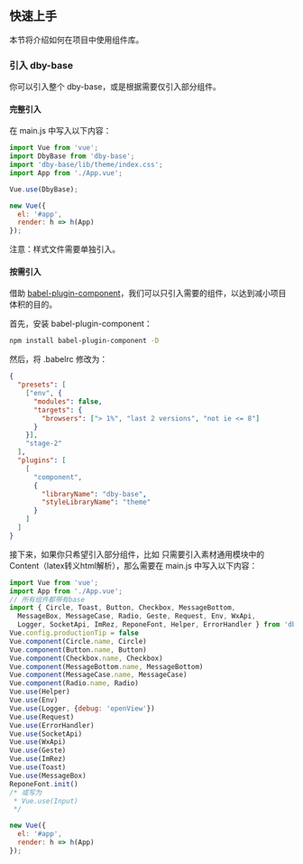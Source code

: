 ## 快速上手

本节将介绍如何在项目中使用组件库。

### 引入 dby-base

你可以引入整个 dby-base，或是根据需要仅引入部分组件。

#### 完整引入

在 main.js 中写入以下内容：

```javascript
import Vue from 'vue';
import DbyBase from 'dby-base';
import 'dby-base/lib/theme/index.css';
import App from './App.vue';

Vue.use(DbyBase);

new Vue({
  el: '#app',
  render: h => h(App)
});
```

注意：样式文件需要单独引入。


#### 按需引入

借助 [babel-plugin-component](https://github.com/QingWei-Li/babel-plugin-component)，我们可以只引入需要的组件，以达到减小项目体积的目的。

首先，安装 babel-plugin-component：

```bash
npm install babel-plugin-component -D
```

然后，将 .babelrc 修改为：

```json
{
  "presets": [
    ["env", {
      "modules": false,
      "targets": {
        "browsers": ["> 1%", "last 2 versions", "not ie <= 8"]
      }
    }],
    "stage-2"
  ],
  "plugins": [
    [
      "component",
      {
        "libraryName": "dby-base",
        "styleLibraryName": "theme"
      }
    ]
  ]
}

```

接下来，如果你只希望引入部分组件，比如 只需要引入素材通用模块中的Content（latex转义html解析），那么需要在 main.js 中写入以下内容：

```javascript
import Vue from 'vue';
import App from './App.vue';
// 所有组件都带有base
import { Circle, Toast, Button, Checkbox, MessageBottom,
  MessageBox, MessageCase, Radio, Geste, Request, Env, WxApi,
  Logger, SocketApi, ImRez, ReponeFont, Helper, ErrorHandler } from 'dby-base'
Vue.config.productionTip = false
Vue.component(Circle.name, Circle)
Vue.component(Button.name, Button)
Vue.component(Checkbox.name, Checkbox)
Vue.component(MessageBottom.name, MessageBottom)
Vue.component(MessageCase.name, MessageCase)
Vue.component(Radio.name, Radio)
Vue.use(Helper)
Vue.use(Env)
Vue.use(Logger, {debug: 'openView'})
Vue.use(Request)
Vue.use(ErrorHandler)
Vue.use(SocketApi)
Vue.use(WxApi)
Vue.use(Geste)
Vue.use(ImRez)
Vue.use(Toast)
Vue.use(MessageBox)
ReponeFont.init()
/* 或写为
 * Vue.use(Input)
 */

new Vue({
  el: '#app',
  render: h => h(App)
});
```
